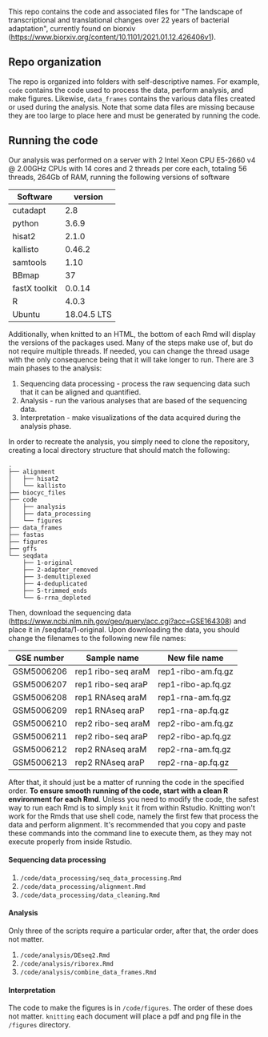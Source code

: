 This repo contains the code and associated files for "The landscape of transcriptional and translational changes over 22 years of bacterial adaptation", currently found on biorxiv (https://www.biorxiv.org/content/10.1101/2021.01.12.426406v1). 

## Repo organization

The repo is organized into folders with self-descriptive names. For example, `code` contains the code used to process the data, perform analysis, and make figures. Likewise, `data_frames` contains the various data files created or used during the analysis. Note that some data files are missing because they are too large to place here and must be generated by running the code.

## Running the code

Our analysis was performed on a server with 2 Intel Xeon CPU E5-2660 v4 @ 2.00GHz CPUs with 14 cores and 2 threads per core each, totaling 56 threads, 264Gb of RAM, running the following versions of software

| Software      	| version     	|
|---------------	|-------------	|
| cutadapt      	| 2.8         	|
| python        	| 3.6.9       	|
| hisat2        	| 2.1.0       	|
| kallisto      	| 0.46.2      	|
| samtools      	| 1.10        	|
| BBmap         	| 37          	|
| fastX toolkit 	| 0.0.14      	|
| R             	| 4.0.3       	|
| Ubuntu        	| 18.04.5 LTS 	|

Additionally, when knitted to an HTML, the bottom of each Rmd will display the versions of the packages used. Many of the steps make use of, but do not require multiple threads. If needed, you can change the thread usage with the only consequence being that it will take longer to run. There are 3 main phases to the analysis:  
1. Sequencing data processing - process the raw sequencing data such that it can be aligned and quantified.  
2. Analysis - run the various analyses that are based of the sequencing data.  
3. Interpretation - make visualizations of the data acquired during the analysis phase.

In order to recreate the analysis, you simply need to clone the repository, creating a local directory structure that should match the following:
```
.
├── alignment
│   ├── hisat2
│   └── kallisto
├── biocyc_files
├── code
│   ├── analysis
│   ├── data_processing
│   └── figures
├── data_frames
├── fastas
├── figures
├── gffs
└── seqdata
    ├── 1-original
    ├── 2-adapter_removed
    ├── 3-demultiplexed
    ├── 4-deduplicated
    ├── 5-trimmed_ends
    └── 6-rrna_depleted
```

Then, download the sequencing data (https://www.ncbi.nlm.nih.gov/geo/query/acc.cgi?acc=GSE164308) and place it in /seqdata/1-original. Upon downloading the data, you should change the filenames to the following new file names:

| GSE number 	| Sample name        	| New file name      	|
|------------	|--------------------	|--------------------	|
| GSM5006206 	| rep1 ribo-seq araM 	| rep1-ribo-am.fq.gz 	|
| GSM5006207 	| rep1 ribo-seq araP 	| rep1-ribo-ap.fq.gz 	|
| GSM5006208 	| rep1 RNAseq araM   	| rep1-rna-am.fq.gz  	|
| GSM5006209 	| rep1 RNAseq araP   	| rep1-rna-ap.fq.gz  	|
| GSM5006210 	| rep2 ribo-seq araM 	| rep2-ribo-am.fq.gz 	|
| GSM5006211 	| rep2 ribo-seq araP 	| rep2-ribo-ap.fq.gz 	|
| GSM5006212 	| rep2 RNAseq araM   	| rep2-rna-am.fq.gz  	|
| GSM5006213 	| rep2 RNAseq araP   	| rep2-rna-ap.fq.gz  	|

After that, it should just be a matter of running the code in the specified order. **To ensure smooth running of the code, start with a clean R environment for each Rmd**. Unless you need to modify the code, the safest way to run each Rmd is to simply `knit` it from within Rstudio. Knitting won't work for the Rmds that use shell code, namely the first few that process the data and perform alignment. It's recommended that you copy and paste these commands into the command line to execute them, as they may not execute properly from inside Rstudio. 

#### Sequencing data processing

1. `/code/data_processing/seq_data_processing.Rmd`  
2. `/code/data_processing/alignment.Rmd`  
3. `/code/data_processing/data_cleaning.Rmd`

#### Analysis

Only three of the scripts require a particular order, after that, the order does not matter.  

1. `/code/analysis/DEseq2.Rmd`  
2. `/code/analysis/riborex.Rmd`  
3. `/code/analysis/combine_data_frames.Rmd`  

#### Interpretation

The code to make the figures is in `/code/figures`. The order of these does not matter. `knitting` each document will place a pdf and png file in the `/figures` directory.




